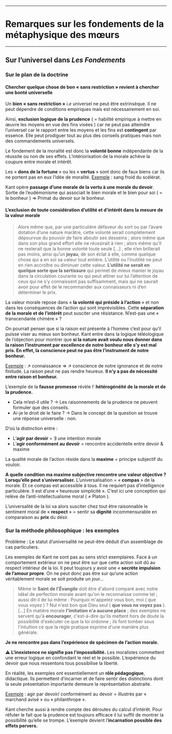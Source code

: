 ***
# Remarques sur les fondements de la métaphysique des mœurs
***
## Sur l’universel dans *Les Fondements*

### **Sur le plan de la doctrine** 

#### Chercher quelque chose de bon « sans restriction » revient à chercher une bonté universelle 

Un **bien « sans restriction »** *i.e* universel ne peut être extrinsèque. Il ne peut dépendre de conditions empiriques mais est nécessairement en soi. 

Ainsi,  **exclusion logique de la prudence** ( = habilité empirique à mettre en œuvre les moyens en vue des fins visées ) car ne peut pas atteindre l’universel car le rapport entre les moyens et les fins est **contingent** par essence. Elle peut prodiguer tout au plus des conseils pratiques mais non des commandements universels.

Le fondement de la moralité est donc la **volonté bonne** indépendante de la réussite ou non de ses effets. L’intériorisation de la morale achève la coupure entre morale et intérêt. 

Les « **dons de la fortune** » ou les « **vertus** » sont donc de faux biens car ils ne portent pas en eux l’idée de moralité. <u>Exemple</u> : sang froid du scélérat. 

Kant opère **passage d’une morale de la vertu à une morale du devoir**. Sortie de l’eudémonisme qui associait le bien morale et le bien pour soi ( = le bonheur ) ⇒ Primat du devoir sur le bonheur.

#### L’exclusion de toute considération d’utilité et d’intérêt dans la mesure de la valeur morale 

> Alors même que, par une particulière défaveur du sort ou par l’avare dotation d’une nature marâtre, cette volonté serait complètement dépourvue du pouvoir de faire aboutir ses desseins ; alors même que dans son plus grand effort elle ne réussirait à rien ; alors même qu’il ne resterait que la bonne volonté toute seule […] , elle n’en brillerait pas moins, ainsi qu’un **joyau**, de son éclat à elle, comme quelque chose qui a en soi sa valeur tout entière. L’utilité ou l’inutilité ne peut en rien accroître ou diminuer cette valeur. **L’utilité ne serait en quelque sorte que la sertissure** qui permet de mieux manier le joyau dans la circulation courante ou qui peut attirer sur lui l’attention de ceux qui ne s’y connaissent pas suffisamment, mais qui ne saurait avoir pour effet de le recommander aux connaisseurs ni d’en déterminer le prix.

La valeur morale repose dans « **la volonté qui préside à l’action** » et non dans les conséquences de l’action qui sont imprévisibles. Cette **séparation de la morale et de l’intérêt** peut susciter une résistance. N’est-pas une « transcendante chimère » ? 

On pourrait penser que si la raison est présente à l’homme c’est pour qu’il puisse viser au mieux son bonheur. Kant entre dans la logique téléologique de l’objection pour montrer que **si la nature avait voulu nous donner dans la raison l’instrument par excellence de notre bonheur elle s’y est mal pris. En effet, la conscience peut ne pas être l’instrument de notre bonheur.** 

<u>Exemple</u> : ↗ connaissance ⇒ ↗ conscience de notre ignorance et de notre finitude. La raison peut ne pas rendre heureux. **Il n’y a pas de nécessité entre raison et bonheur.**

L’exemple de la **fausse promesse** révèle l’ **hétérogénéité de la morale et de la prudence.**
- Cela m’est-il utile ? → Les raisonnements de la prudence ne peuvent formuler que des conseils. 
- Ai-je le droit de le faire ? → Dans le concept de la question se trouve une réponse universelle : non. 

D’où la distinction entre : 
- L’**agir par devoir** = ∃ une intention morale 
- L’**agir conformément au devoir** = rencontre accidentelle entre devoir & maxime 

La qualité morale de l’action réside dans la **maxime** = principe subjectif du vouloir. 

**A quelle condition ma maxime subjective rencontre une valeur objective ? Lorsqu’elle peut s’universaliser.** L’universalisation = « **compas** » de la morale. Et ce compas est accessible à tous. Il ne requiert pas d’intelligence particulière. Il est d’une « heureuse simplicité ». C’est ici une conception qui relève de l’anti-intellectualisme moral ( ≠ Platon ).

L’universalité de la loi va alors susciter chez tout être raisonnable le sentiment moral de « **respect** » =  sentir sa **dignité** incommensurable en comparaison au **prix** du désir. 

### Sur la méthode philosophique : les exemples 

Problème : Le statut d’universalité ne peut-être déduit d’un assemblage de cas particuliers.

Les exemples de Kant ne sont pas au sens strict exemplaires. Face à un comportement extérieur on ne peut être sur que cette action soit dû au respect intérieur de la loi. Il peut toujours y avoir une « **secrète impulsion de l’amour propre**. On ne peut donc pas être sur qu’une action véritablement morale se soit produite un jour…

> Même le **Saint de l'Évangile** doit être d'abord comparé avec notre idéal de perfection morale avant qu'on le reconnaisse comme tel ; aussi dit-il de lui même : Pourquoi m'appelez vous bon, moi ( que vous voyez ) ? Nul n'est bon que Dieu seul ( **que vous ne voyez pas** ). […]  En matière morale **l'imitation n'a aucune place** ; des exemples ne servent qu'à **encourager**, c'est-à-dire qu'ils mettent hors de doute la possibilité d'exécuter ce que la loi ordonne ; ils font tomber sous l'intuition ce que la règle pratique exprime d'une manière plus générale. 

 **Je ne rencontre pas dans l’expérience de spécimen de l’action morale.** 

⚠ **L’inexistence ne signifie pas l’impossibilité.** Les moralistes commettent une erreur logique en confondant le réel et le possible. L’expérience du devoir que nous ressentons tous possibilise la liberté. 

En réalité, les exemples ont essentiellement un **rôle pédagogique**, didactique. Ils permettent d’incarner et de faire sentir des distinctions dont la seule présentation importante demeure la représentation abstraite. 

<u>Exemple</u> : agir par devoir/ conformément au devoir = illustrés par « marchand avisé » ou « philanthrope ».

Kant cherche aussi à rendre compte des déroutes du calcul d’intérêt. Pour réfuter le fait que la prudence est toujours efficace il lui suffit de montrer la possibilité qu’elle se trompe. L’exemple devient l’**incarnation possible des effets pervers.** 



















